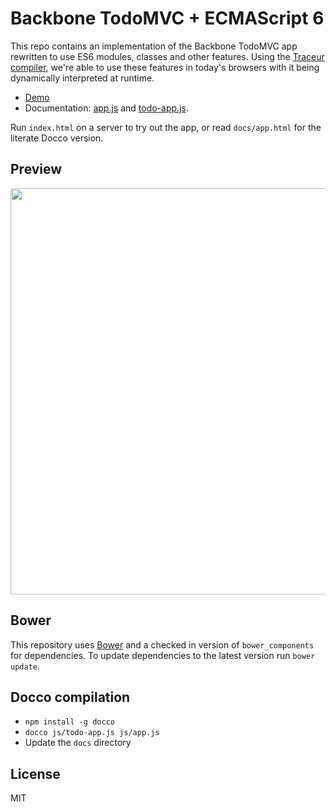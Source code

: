 # Backbone TodoMVC + ECMAScript 6

This repo contains an implementation of the Backbone TodoMVC app rewritten to use ES6 modules, classes and other features. Using the [Traceur compiler](https://github.com/google/traceur-compiler), we're able to use these features in today's browsers with it being dynamically interpreted at runtime.

* [Demo](http://tastejs.com/todomvc-backbone-es6/)
* Documentation: [app.js](http://tastejs.com/todomvc-backbone-es6/docs/app.html) and [todo-app.js](http://tastejs.com/todomvc-backbone-es6/docs/todo-app.html).

Run `index.html` on a server to try out the app, or read `docs/app.html` for the literate Docco version.

## Preview

<img style="width:650px" src="http://i.imgur.com/p4vqaEw.png"/>

## Bower

This repository uses [Bower](http://bower.io) and a checked in version of `bower_components` for dependencies. To update dependencies to the latest version run `bower update`.

## Docco compilation

* `npm install -g docco`
* `docco js/todo-app.js js/app.js`
* Update the `docs` directory


## License

MIT
